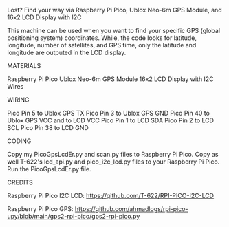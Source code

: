 Lost? Find your way via Raspberry Pi Pico, Ublox Neo-6m GPS Module, and 16x2 LCD Display with I2C

This machine can be used when you want to find your specific GPS (global positioning system) coordinates. While, the code looks for latitude, longitude, number of satellites, and GPS time, only the latitude and longitude are outputed in the LCD display.

MATERIALS

Raspberry Pi Pico
Ublox Neo-6m GPS Module
16x2 LCD Display with I2C
Wires

WIRING

Pico Pin 5 to Ublox GPS TX
Pico Pin 3 to  Ublox GPS GND
Pico Pin 40 to Ublox GPS VCC and to LCD VCC 
Pico Pin 1 to LCD SDA
Pico Pin 2 to LCD SCL
Pico Pin 38 to LCD GND

CODING

Copy my PicoGpsLcdEr.py and scan.py files to Raspberry Pi Pico. Copy as well T-622's lcd_api.py and pico_i2c_lcd.py files to your Raspberry Pi Pico. Run the PicoGpsLcdEr.py file.

CREDITS

Raspberry Pi Pico I2C LCD: https://github.com/T-622/RPI-PICO-I2C-LCD

Raspberry Pi Pico GPS: https://github.com/ahmadlogs/rpi-pico-upy/blob/main/gps2-rpi-pico/gps2-rpi-pico.py
